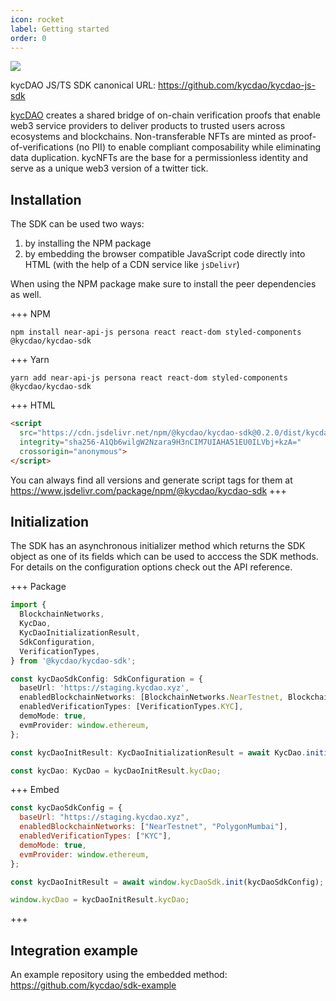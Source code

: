 ```yaml
---
icon: rocket
label: Getting started
order: 0
---
```


![](https://blog.kycdao.xyz/content/images/2022/05/docs-cover.jpg)

kycDAO JS/TS SDK canonical URL: https://github.com/kycdao/kycdao-js-sdk

[kycDAO](https://kycdao.xyz/home) creates a shared bridge of on-chain verification proofs that enable web3 service providers to deliver products to trusted users across ecosystems and blockchains. Non-transferable NFTs are minted as proof-of-verifications (no PII) to enable compliant composability while eliminating data duplication. kycNFTs are the base for a permissionless identity and serve as a unique web3 version of a twitter tick.


## Installation

The SDK can be used two ways:
1. by installing the NPM package
2. by embedding the browser compatible JavaScript code directly into HTML (with the help of a CDN service like `jsDelivr`)

When using the NPM package make sure to install the peer dependencies as well.

+++ NPM
```
npm install near-api-js persona react react-dom styled-components @kycdao/kycdao-sdk
```

+++ Yarn
```
yarn add near-api-js persona react react-dom styled-components @kycdao/kycdao-sdk
```

+++ HTML
```html
<script
  src="https://cdn.jsdelivr.net/npm/@kycdao/kycdao-sdk@0.2.0/dist/kycdao-sdk.min.js"
  integrity="sha256-A1Qb6wilgW2Nzara9H3nCIM7UIAHA51EU0ILVbj+kzA="
  crossorigin="anonymous">
</script>
```

You can always find all versions and generate script tags for them at https://www.jsdelivr.com/package/npm/@kycdao/kycdao-sdk
+++

## Initialization

The SDK has an asynchronous initializer method which returns the SDK object as one of its fields which can be used to acccess the SDK methods. For details on the configuration options check out the API reference.

+++ Package
```typescript
import {
  BlockchainNetworks,
  KycDao,
  KycDaoInitializationResult,
  SdkConfiguration,
  VerificationTypes,
} from '@kycdao/kycdao-sdk';

const kycDaoSdkConfig: SdkConfiguration = {
  baseUrl: 'https://staging.kycdao.xyz',
  enabledBlockchainNetworks: [BlockchainNetworks.NearTestnet, BlockchainNetworks.PolygonMumbai],
  enabledVerificationTypes: [VerificationTypes.KYC],
  demoMode: true,
  evmProvider: window.ethereum,
};

const kycDaoInitResult: KycDaoInitializationResult = await KycDao.initialize(kycDaoSdkConfig);

const kycDao: KycDao = kycDaoInitResult.kycDao;
```

+++ Embed
```javascript
const kycDaoSdkConfig = {
  baseUrl: "https://staging.kycdao.xyz",
  enabledBlockchainNetworks: ["NearTestnet", "PolygonMumbai"],
  enabledVerificationTypes: ["KYC"],
  demoMode: true,
  evmProvider: window.ethereum,
};

const kycDaoInitResult = await window.kycDaoSdk.init(kycDaoSdkConfig);

window.kycDao = kycDaoInitResult.kycDao;
```
+++

## Integration example

An example repository using the embedded method: https://github.com/kycdao/sdk-example
